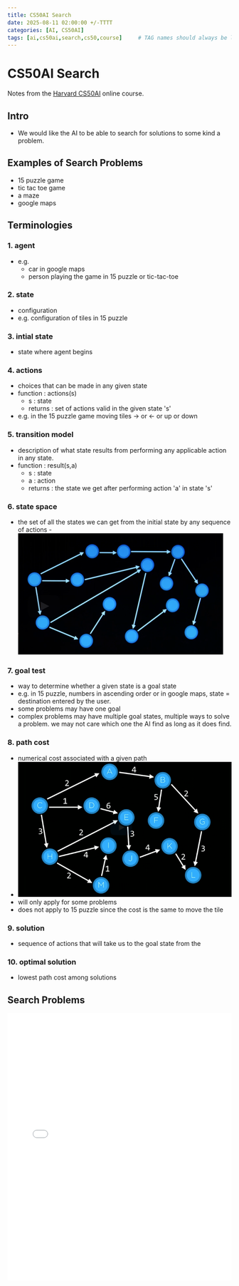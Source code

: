 ```yaml
---
title: CS50AI Search
date: 2025-08-11 02:00:00 +/-TTTT
categories: [AI, CS50AI]
tags: [ai,cs50ai,search,cs50,course]     # TAG names should always be lowercase
---
```


# CS50AI Search

Notes from the [Harvard CS50AI](https://pll.harvard.edu/course/cs50s-introduction-artificial-intelligence-python) online course.

## Intro
- We would like the AI to be able to search for solutions to some kind a problem.

## Examples of Search Problems
- 15 puzzle game
- tic tac toe game
- a maze
- google maps

## Terminologies

### 1. agent
- e.g.
  - car in google maps
  - person playing the game in 15 puzzle or tic-tac-toe

### 2. state
- configuration
- e.g. configuration of tiles in 15 puzzle

### 3. intial state
- state where agent begins

### 4. actions
- choices that can be made in any given state
- function : actions(s)
  - s : state
  - returns : set of actions valid in the given state 's'
- e.g. in the 15 puzzle game moving tiles -> or <- or up or down

### 5. transition model
- description of what state results from performing any applicable action in any state.
- function : result(s,a)
  - s : state
  - a : action
  - returns : the state we get after performing action 'a' in state 's'

### 6. state space
- the set of all the states we can get from the initial state by any sequence of actions
-![cs50ai-01search-02-graph.png](/assets/images/cs50ai-01search-02-graph.png)

### 7. goal test
- way to determine whether a given state is a goal state
- e.g. in 15 puzzle, numbers in ascending order or in google maps, state = destination entered by the user.
- some problems may have one goal
- complex problems may have multiple goal states, multiple ways to solve a problem. we may not care which one the AI find as long as it does find.

### 8. path cost
- numerical cost associated with a given path
- ![cs50ai-01search-02-graphwithpathcosts.png](/assets/images/cs50ai-01search-02-graphwithpathcosts.png)
- will only apply for some problems
- does not apply to 15 puzzle since the cost is the same to move the tile

### 9. solution
- sequence of actions that will take us to the goal state from the

### 10. optimal solution
- lowest path cost among solutions

## Search Problems
<iframe src="/assets/markmaps/test-six-markmap.html" width="100%" height="600" style="border:none;"></iframe>

